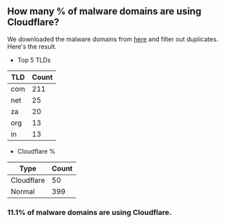 ## How many % of malware domains are using Cloudflare?


We downloaded the malware domains from [here](https://urlhaus.abuse.ch) and filter out duplicates.
Here's the result.


[//]: # (start replacement)


- Top 5 TLDs

| TLD | Count |
| --- | --- |
| com | 211 |
| net | 25 |
| za | 20 |
| org | 13 |
| in | 13 |


- Cloudflare %

| Type | Count |
| --- | --- |
| Cloudflare | 50 |
| Normal | 399 |


### 11.1% of malware domains are using Cloudflare.
